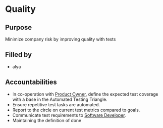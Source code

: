 # Quality

## Purpose

Minimize company risk by improving quality with tests

## Filled by
 - alya

## Accountabilities

- In co-operation with [Product Owner](https://github.com/queueit/holacracy/blob/master/roles/product-owner.md), define the expected test coverage with a base in the Automated Testing Triangle.
- Ensure repetitive test tasks are automated.
- Report to the circle on current test metrics compared to goals.
- Communicate test requirements to [Software Developer](https://github.com/queueit/holacracy/blob/master/roles/software-developer.md).
- Maintaining the definition of done
